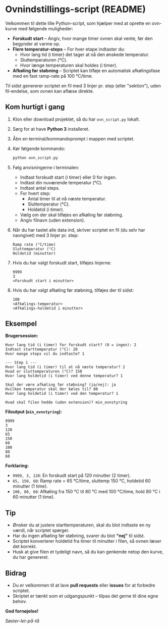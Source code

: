 # Ovnindstillings-script (README)

Velkommen til dette lille Python-script, som hjælper med at oprette en ovn-kurve med følgende muligheder:

- **Forskudt start** – Angiv, hvor mange timer ovnen skal vente, før den begynder at varme op.
- **Flere temperatur-steps** – For hver etape indtaster du:
  - Hvor lang tid (i timer) det tager at nå den ønskede temperatur.
  - Sluttemperaturen (°C).
  - Hvor længe temperaturen skal holdes (i timer).
- **Afkøling før støbning** – Scriptet kan tilføje en automatisk afkølingsfase med en fast ramp-rate på 100 °C/time.

Til sidst genererer scriptet en fil med 3 linjer pr. step (eller "sektion"), uden fil-endelse, som ovnen kan aflæse direkte.

## Kom hurtigt i gang

1. Klon eller download projektet, så du har `ovn_script.py` lokalt.
2. Sørg for at have **Python 3** installeret.
3. Åbn en terminal/kommandoprompt i mappen med scriptet.
4. Kør følgende kommando:

   ```sh
   python ovn_script.py
   ```

5. Følg anvisningerne i terminalen:
   - Indtast forskudt start (i timer) eller 0 for ingen.
   - Indtast din nuværende temperatur (°C).
   - Indtast antal steps.
   - For hvert step:
     - Antal timer til at nå næste temperatur.
     - Sluttemperatur (°C).
     - Holdetid (i timer).
   - Vælg om der skal tilføjes en afkøling før støbning.
   - Angiv filnavn (uden extension).

6. Når du har tastet alle data ind, skriver scriptet en fil (du selv har navngivet) med 3 linjer pr. step:

   ```
   Ramp rate (°C/time)
   Sluttemperatur (°C)
   Holdetid (minutter)
   ```

7. Hvis du har valgt forskudt start, tilføjes linjerne:

   ```
   9999
   3
   <Forskudt start i minutter>
   ```

8. Hvis du har valgt afkøling før støbning, tilføjes der til sidst:

   ```
   100
   <Afkølings-temperatur>
   <Afkølings-holdetid i minutter>
   ```

## Eksempel

**Brugersession:**

```
Hvor lang tid (i timer) for forskudt start? (0 = ingen): 2
Indtast starttemperatur (°C): 20
Hvor mange steps vil du indtaste? 1

--- Step 1 ---
Hvor lang tid (i timer) til at nå næste temperatur? 2
Hvad er sluttemperaturen (°C)? 150
Hvor lang holdetid (i timer) ved denne temperatur? 1

Skal der være afkøling før støbning? (ja/nej): ja
Hvilken temperatur skal der køles til? 80
Hvor lang holdetid (i timer) ved den temperatur? 1

Hvad skal filen hedde (uden extension)? min_ovnstyring
```

**Filoutput (`min_ovnstyring`):**

```
9999
3
120
65
150
60
100
80
60
```

**Forklaring:**

- `9999, 3, 120`: En forskudt start på 120 minutter (2 timer).
- `65, 150, 60`: Ramp rate = 65 °C/time, sluttemp 150 °C, holdetid 60 minutter (1 time).
- `100, 80, 60`: Afkøling fra 150 °C til 80 °C med 100 °C/time, hold 80 °C i 60 minutter (1 time).

## Tip

- Ønsker du at justere starttemperaturen, skal du blot indtaste en ny værdi, når scriptet spørger.
- Har du ingen afkøling før støbning, svarer du blot **“nej”** til sidst.
- Scriptet konverterer holdetid fra timer til minutter i filen, så ovnen læser det korrekt.
- Husk at give filen et tydeligt navn, så du kan genkende netop den kurve, du har genereret.

## Bidrag

- Du er velkommen til at lave **pull requests** eller **issues** for at forbedre scriptet.
- Skriptet er tænkt som et udgangspunkt – tilpas det gerne til dine egne behov.

**God fornøjelse!**

*Søster-let-på-tå*

